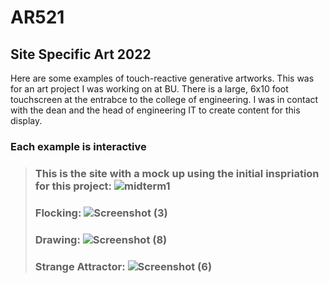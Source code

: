 # AR521
## Site Specific Art 2022 <br>
Here are some examples of touch-reactive generative artworks. This was for an art project I was working on at BU. There is a large, 6x10 foot touchscreen at the entrabce to the college of engineering. I was in contact with the dean and the head of engineering IT to create content for this display. <br>
### Each example is interactive
>### This is the site with a mock up using the initial inspriation for this project: ![midterm1](https://user-images.githubusercontent.com/55928366/167613226-8f89565f-606f-4dbd-94ff-2671e1412de4.png)
>### Flocking: ![Screenshot (3)](https://user-images.githubusercontent.com/55928366/166322717-45195187-6b75-40e3-babe-65bbe593ddae.png)
>### Drawing: ![Screenshot (8)](https://user-images.githubusercontent.com/55928366/166325061-8db4de20-9cf5-45fa-9f3f-8aff11458a44.png)
>### Strange Attractor: ![Screenshot (6)](https://user-images.githubusercontent.com/55928366/166323708-7784b887-afcb-410f-9456-60f281128177.png)
